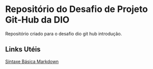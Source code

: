 # Repositório do Desafio de Projeto Git-Hub da DIO
Repositório criado para o desafio dio git hub introdução.

## Links Utéis
[Síntaxe Básica Markdown](https://www.markdownguide.org/basic-syntax/)
